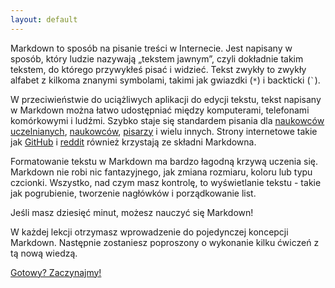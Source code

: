 ```yaml
---
layout: default
---
```


Markdown to sposób na pisanie treści w Internecie. Jest napisany w sposób, który ludzie nazywają „tekstem jawnym”, czyli dokładnie takim tekstem, do którego przywykłeś pisać i widzieć. Tekst zwykły to zwykły alfabet z kilkoma znanymi symbolami, takimi jak gwiazdki (<code>\*</code>) i backticki (<code>`</code>).

W przeciwieństwie do uciążliwych aplikacji do edycji tekstu, tekst napisany w Markdown można łatwo udostępniać między komputerami, telefonami komórkowymi i ludźmi. Szybko staje się standardem pisania dla [naukowców uczelnianych][academics], [naukowców][scientists], [pisarzy][writers] i wielu innych. Strony internetowe takie jak [GitHub](https://www.github.com) i
[reddit](http://www.reddit.com) również krzystają ze składni Markdowna.

Formatowanie tekstu w Markdown ma bardzo łagodną krzywą uczenia się. Markdown nie robi nic fantazyjnego, jak zmiana rozmiaru, koloru lub typu czcionki. Wszystko, nad czym masz kontrolę, to wyświetlanie tekstu - takie jak pogrubienie, tworzenie nagłówków i porządkowanie list.

Jeśli masz dziesięć minut, możesz nauczyć się Markdown!

W każdej lekcji otrzymasz wprowadzenie do pojedynczej koncepcji Markdown. Następnie zostaniesz poproszony o wykonanie kilku ćwiczeń z tą nową wiedzą.

<a class="btn btn-lg btn-success" href="{{ site.baseurl}}/lesson/1">Gotowy? Zaczynajmy!</a>

[academics]: http://chronicle.com/blogs/profhacker/markdown-the-syntax-you-probably-already-know/35295
[scientists]: http://blogs.plos.org/mfenner/2012/12/13/a-call-for-scholarly-markdown/
[writers]: http://lifehacker.com/5943320/what-is-markdown-and-why-is-it-better-for-my-to+do-lists-and-notes
